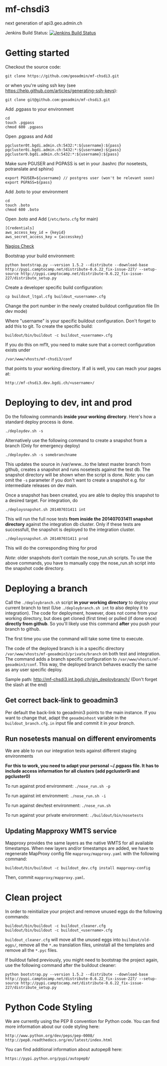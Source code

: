 mf-chsdi3
=========

next generation of api3.geo.admin.ch

Jenkins Build Status: [![Jenkins Build Status](https://jenkins.dev.bgdi.ch/buildStatus/icon?job=chsdi3)](https://jenkins.dev.bgdi.ch/job/chsdi3/)

# Getting started

Checkout the source code:

    git clone https://github.com/geoadmin/mf-chsdi3.git

or when you're using ssh key (see https://help.github.com/articles/generating-ssh-keys):

    git clone git@github.com:geoadmin/mf-chsdi3.git

Add .pgpass to your environment

    cd
    touch .pgpass
    chmod 600 .pgpass

Open .pgpass and Add

    pgcluster0t.bgdi.admin.ch:5432:*:${username}:${pass}
    pgcluster0i.bgdi.admin.ch:5432:*:${username}:${pass}
    pgcluster0.bgdi.admin.ch:5432:*:${username}:${pass}

Make sure PGUSER and PGPASS is set in your .bashrc (for nosetests, potranslate and sphinx)

    export PGUSER=${username} // postgres user (won't be relevant soon)
    export PGPASS=${pass}

Add .boto to your environment

    cd
    touch .boto
    chmod 600 .boto

Open .boto and Add (`/etc/boto.cfg` for main)

    [Credentials]
    aws_access_key_id = {keyid}
    aws_secret_access_key = {accesskey}

[Nagios Check](https://dashboard.prod.bgdi.ch/cgi-bin/nagios3/extinfo.cgi?type=2&host=ip-10-220-4-46.eu-west-1.compute.internal&service=DynamoDB+backup)

Bootstrap your build environment:

    python bootstrap.py --version 1.5.2 --distribute --download-base http://pypi.camptocamp.net/distribute-0.6.22_fix-issue-227/ --setup-source http://pypi.camptocamp.net/distribute-0.6.22_fix-issue-227/distribute_setup.py

Create a developer specific build configuration:

    cp buildout_ltgal.cfg buildout_<username>.cfg

Change the port number in the newly created buildout configuration file (In dev mode)

Where "username" is your specific buildout configuration. Don't forget to add this to git. To create the specific build:

    buildout/bin/buildout -c buildout_<username>.cfg

If you do this on mf1t, you need to make sure that a correct configuration exists under
    
    /var/www/vhosts/mf-chsdi3/conf

that points to your working directory. If all is well, you can reach your pages at:

    http://mf-chsdi3.dev.bgdi.ch/<username>/

# Deploying to dev, int and prod

Do the following commands **inside your working directory**. Here's how a standard
deploy process is done.

`./deploydev.sh -s`

Alternatively use the following command to create a snapshot from a branch (Only for emergency deploy)

`./deploydev.sh -s somebranchname`

This updates the source in /var/www...to the latest master branch from github,
creates a snapshot and runs nosetests against the test db. The snapshot directory
will be shown when the script is done. *Note*: you can omit the `-s` parameter if
you don't want to create a snapshot e.g. for intermediate releases on dev main.

Once a snapshot has been created, you are able to deploy this snapshot to a
desired target. For integration, do

`./deploysnapshot.sh 201407031411 int`

This will run the full nose tests **from inside the 201407031411 snapshot directory** against the integration db cluster. Only if these tests are successfull, the snapshot is deployed to the integration cluster.

`./deploysnapshot.sh 201407031411 prod`

This will do the corresponding thing for prod

*Note*: older snapshots don't contain the nose_run.sh scripts. To use the above
commands, you have to manually copy the nose_run.sh script into the snapshot code
directory.

# Deploying a branch

Call the `./deploybranch.sh` script **in your working directory** to deploy your current
branch to test (Use `./deploybranch.sh int` to also deploy it to integration).
The code for deployment, however, does not come from your working directory,
but does get cloned (first time) or pulled (if done once) **directly from github**.
So you'll likely use this command **after** you push your branch to github.

The first time you use the command will take some time to execute.

The code of the deployed branch is in a specific directory 
`/var/www/vhosts/mf-geoadmin3/private/branch` on both test and integration.
The command adds a branch specific configuration to
`/var/www/vhosts/mf-geoadmin3/conf`. This way, the deployed branch
behaves exactly the same as any user specific deploy.

Sample path:
http://mf-chsdi3.int.bgdi.ch/gjn_deploybranch/ (Don't forget the slash at the end)

## Get correct back-link to geoadmin3
Per default the back-link to geoadmin3 points to the main instance. If you
want to change that, adapt the `geoadminhost` variable in the
`buildout_branch.cfg.in` input file and commit it in *your branch*.

## Run nosetests manual on different enviroments
We are able to run our integration tests against different staging environments

**For this to work, you need to adapt your personal ~/.pgpass file. It has to
include access information for all clusters (add pgcluster0i and pgcluster0)**

To run against prod environment:
`./nose_run.sh -p`

To run against int environment:
`./nose_run.sh -i`

To run against dev/test environment:
`./nose_run.sh`

To run against your private environment:
`./buildout/bin/nosetests`

## Updating Mapproxy WMTS service
Mapproxy provides the same layers as the native WMTS for all available timestamps. When new layers and/or timestamps are added,
we have to regenerate MapProxy config file `mapproxy/mapproxy.yaml` with the following command:

    buildout/bin/buildout -c buildout_dev.cfg install mapproxy-config

Then, commit `mapproxy/mapproxy.yaml`.

# Clean project
In order to reinitialize your project and remove unused eggs do the following commands:

    buildout/bin/buildout -c buildout_cleaner.cfg
    buildout/bin/buildout -c buildout_<username>.cfg

`buildout_cleaner.cfg` will move all the unused eggs into `buildout/old-eggs/`, remove all the `*.mo` translation files, uninstall all the templates and remove all the `*.pyc` files.

If buildout failed previously, you might need to bootstrap the project again, use the following command after the buildout cleaner:

    python bootstrap.py --version 1.5.2 --distribute --download-base http://pypi.camptocamp.net/distribute-0.6.22_fix-issue-227/ --setup-source http://pypi.camptocamp.net/distribute-0.6.22_fix-issue-227/distribute_setup.py

# Python Code Styling

We are currently using the PEP 8 convention for Python code.
You can find more information about our code styling here:

    http://www.python.org/dev/peps/pep-0008/
    http://pep8.readthedocs.org/en/latest/index.html

You can find additional information about autopep8 here:

    https://pypi.python.org/pypi/autopep8/
